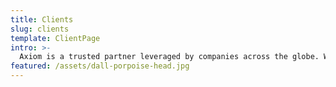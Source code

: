 ```yaml
---
title: Clients
slug: clients
template: ClientPage
intro: >-
  Axiom is a trusted partner leveraged by companies across the globe. We work across both public and private sectors to deliver robust solutions in a variety of target areas.
featured: /assets/dall-porpoise-head.jpg
---
```


